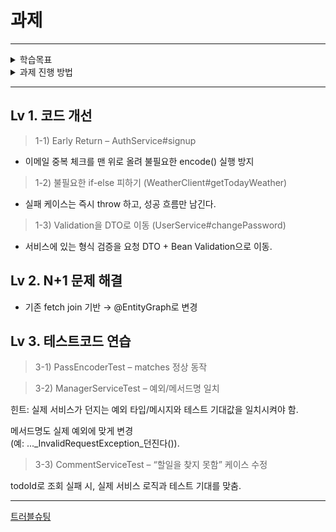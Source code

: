 # 과제

---
<details>
<summary>학습목표</summary>

- 여러분의 속도에 맞춰, 나만의 학습 목표를 세우며 차근차근 나아가시길 바랍니다.
- 조금 더 넓고 길게 보는 마음으로 여러분만의 속도로 걸어가 주세요.
- 아래는 수료 시점에 도달했을 때 여러분이 성취하길 바라는 목표를 정리한 내용입니다.
- 경쟁력은 본인만의 강점을 강화하는 데서 이루어집니다.
- 아래 예시를 참고하여 학습 과정을 점검하거나 학습 계획을 세워 보세요.

</details>


<details>

<summary>과제 진행 방법</summary>
fork → clone → 로컬 개발

단계별로 커밋 메시지에 과제 번호 기록

```java
예) 레벨 1-1: Early Return 리팩토링
```

</details>


---

## Lv 1. 코드 개선 </br>
>1-1) Early Return – AuthService#signup

- 이메일 중복 체크를 맨 위로 올려 불필요한 encode() 실행 방지

> 1-2) 불필요한 if-else 피하기 (WeatherClient#getTodayWeather)

- 실패 케이스는 즉시 throw 하고, 성공 흐름만 남긴다.

> 1-3) Validation을 DTO로 이동 (UserService#changePassword)

- 서비스에 있는 형식 검증을 요청 DTO + Bean Validation으로 이동.


## Lv 2. N+1 문제 해결

- 기존 fetch join 기반 → @EntityGraph로 변경

## Lv 3. 테스트코드 연습

> 3-1) PassEncoderTest – matches 정상 동작

> 3-2) ManagerServiceTest – 예외/메서드명 일치

힌트: 실제 서비스가 던지는 예외 타입/메시지와 테스트 기대값을 일치시켜야 함.

메서드명도 실제 예외에 맞게 변경 </br>
(예: ..._InvalidRequestException_던진다()).

> 3-3) CommentServiceTest – “할일을 찾지 못함” 케이스 수정

todoId로 조회 실패 시, 실제 서비스 로직과 테스트 기대를 맞춤.

---

<a href="https://winwin0219.tistory.com/entry/Spring-Trouble-Gradle">트러블슈팅</a>



